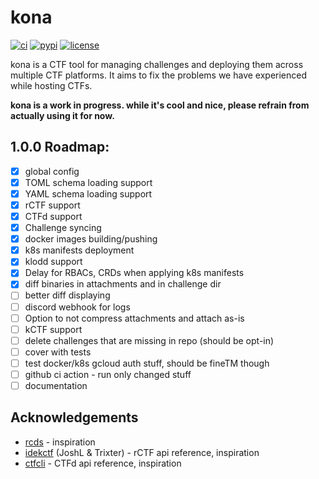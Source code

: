 # kona

[![ci](https://github.com/project-sekai-ctf/konata/actions/workflows/lint_test.yml/badge.svg)](https://github.com/project-sekai-ctf/konata/actions/workflows/lint_test.yml)
[![pypi](https://img.shields.io/pypi/v/konata.svg)](https://pypi.python.org/project/konata)
[![license](https://img.shields.io/github/license/project-sekai-ctf/konata.svg)](https://github.com/project-sekai-ctf/konata/blob/master/LICENSE)

kona is a CTF tool for managing challenges and deploying them across multiple CTF platforms. It aims to fix the problems we have experienced while hosting CTFs.

**kona is a work in progress. while it's cool and nice, please refrain from actually using it for now.**

## 1.0.0 Roadmap:

- [x] global config
- [x] TOML schema loading support
- [x] YAML schema loading support
- [x] rCTF support
- [x] CTFd support
- [x] Challenge syncing
- [x] docker images building/pushing
- [x] k8s manifests deployment
- [x] klodd support
- [x] Delay for RBACs, CRDs when applying k8s manifests
- [x] diff binaries in attachments and in challenge dir
- [ ] better diff displaying
- [ ] discord webhook for logs
- [ ] Option to not compress attachments and attach as-is
- [ ] kCTF support
- [ ] delete challenges that are missing in repo (should be opt-in)
- [ ] cover with tests
- [ ] test docker/k8s gcloud auth stuff, should be fineTM though
- [ ] github ci action - run only changed stuff
- [ ] documentation

## Acknowledgements

* [rcds](https://github.com/redpwn/rcds) - inspiration
* [idekctf](https://github.com/idekctf) (JoshL & Trixter) - rCTF api reference, inspiration
* [ctfcli](https://github.com/ctfd/ctfcli) - CTFd api reference, inspiration

